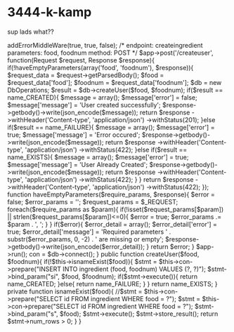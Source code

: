 # 3444-k-kamp
sup lads
what??

<?php

declare(strict_types=1);

use Psr\Http\Message\ResponseInterface as Response;
use Psr\Http\Message\ServerRequestInterface as Request;
use Slim\Factory\AppFactory;

require __DIR__ . '/../vendor/autoload.php';

require __DIR__ . '/../includes/DbOperations.php';

$app = AppFactory::create();
$app->addErrorMiddleWare(true, true, false);



/*
    endpoint: createingredient
    parameters: food, foodnum
    method: POST
*/
$app->post('/createuser', function(Request $request, Response $response){
    if(!haveEmptyParameters(array('food', 'foodnum'), $response)){

        $request_data = $request->getParsedBody();

        $food = $request_data['food'];
        $foodnum = $request_data['foodnum'];

        $db = new DbOperations;

        $result = $db->createUser($food, $foodnum);

        if($result == name_CREATED){

            $message = array();
            $message['error'] = false;
            $message['message'] = 'User created successfully';

            $response->getbody()->write(json_encode($message));

             return $response
                        ->withHeader('Content-type', 'application/json')
                        ->withStatus(201);

        }else if($result == name_FAILURE){

            $message = array();
            $message['error'] = true;
            $message['message'] = 'Error occured';

            $response->getbody()->write(json_encode($message));

            return $response
                        ->withHeader('Content-type', 'application/json')
                        ->withStatus(422);

        }else if($result == name_EXISTS){

            $message = array();
            $message['error'] = true;
            $message['message'] = 'User Already Created';

            $response->getbody()->write(json_encode($message));

            return $response
                        ->withHeader('Content-type', 'application/json')
                        ->withStatus(422);

        }
    }
    return $response
                        ->withHeader('Content-type', 'application/json')
                        ->withStatus(422);
});

function haveEmptyParameters($require_params, $response){
    $error = false;
    $error_params = '';
    $request_params = $_REQUEST;

    foreach($require_params as $param){
        if(!isset($request_params[$param]) || strlen($request_params[$param])<=0){
            $error = true;
            $error_params .= $param . ', ';
        }
    }

    if($error){
        $error_detail = array();
        $error_detail['error'] = true;
        $error_detail['message'] = 'Required parameters ' . substr($error_params, 0, -2) . ' are missing or empty';
        $response->getbody()->write(json_encode($error_detail));
    }
    return $error;
}

$app->run();









<?php

    class DbOperations{

        private $con;

        function __construct(){
            require_once dirname(__FILE__) . '/DbConnect.php';
            $db = new DbConnect;
            $this->con = $db->connect();

        }

        public function createUser($food, $foodnum){
            if(!$this->isnameExist($food)){
            $stmt = $this->con->prepare("INSERT INTO ingredient (food, foodnum) VALUES (?, ?)");
            $stmt->bind_param("si", $food, $foodnum);
            if($stmt->execute()){
                return name_CREATED;
            }else{
                return name_FAILURE;
            }
            }
            return name_EXISTS;
        }

        private function isnameExist($food){
            //$stmt = $this->con->prepare("SELECT id FROM ingredient WHERE food = ?");
            $stmt = $this->con->prepare("SELECT id FROM ingredient WHERE food = ?");
            $stmt->bind_param("s", $food);
            $stmt->execute();
            $stmt->store_result();
            return $stmt->num_rows > 0;
        }

    }
